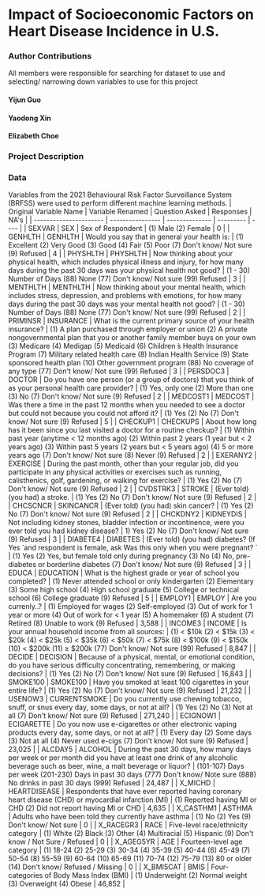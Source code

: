 # Impact of Socioeconomic Factors on Heart Disease Incidence in U.S.

### Author Contributions
All members were responsible for searching for dataset to use and selecting/ narrowing down variables to use for this project 
#### Yijun Guo

#### Yaodong Xin

#### Elizabeth Choe

### Project Description

### Data
Variables from the 2021 Behavioural Risk Factor Surveillance System (BRFSS) were used to perform different machine learning methods.
| Original Variable Name | Variable Renamed | Question Asked | Responses | NA's |
| ---------------------- | ---------------- | -------------- | --------- | ---- |
| SEXVAR | SEX | Sex of Respondent | (1) Male (2) Female | 0 |
| GENHLTH | GENHLTH | Would you say that in general your health is: | (1) Excellent (2) Very Good (3) Good (4) Fair (5) Poor (7) Don't know/ Not sure (9) Refused | 4 |
| PHYSHLTH | PHYSHLTH | Now thinking about your physical health, which includes physical illness and injury, for how many days during the past 30 days was your physical health not good? | (1 - 30) Number of Days (88) None (77) Don't know/ Not sure (99) Refused | 3 |
| MENTHLTH | MENTHLTH | Now thinking about your mental health, which includes stress, depression, and problems with emotions, for how many days during the past 30 days was your mental health not good? | (1 - 30) Number of Days (88) None (77) Don't know/ Not sure (99) Refused | 2 |
| PRIMINSR | INSURANCE | What is the current primary source of your health insurance? | (1) A plan purchased through employer or union (2) A private nongovernmental plan that you or another family member buys on your own (3) Medicare (4) Medigap (5) Medicaid (6) Children ́s Health Insurance Program (7) Military related health care (8) Indian Health Service (9) State sponsored health plan (10) Other government program (88) No coverage of any type (77) Don't know/ Not sure (99) Refused | 3 |
| PERSDOC3 | DOCTOR | Do you have one person (or a group of doctors) that you think of as your personal health care provider? | (1) Yes, only one (2) More than one (3) No (7) Don't know/ Not sure (9) Refused | 2 | 
| MEDCOST1 | MEDCOST | Was there a time in the past 12 months when you needed to see a doctor but could not because you could not afford it? | (1) Yes (2) No (7) Don't know/ Not sure (9) Refused | 5 | 
| CHECKUP1 | CHECKUPS | About how long has it been since you last visited a doctor for a routine checkup? | (1) Within past year (anytime < 12 months ago) (2) Within past 2 years (1 year but < 2 years ago) (3) Within past 5 years (2 years but < 5 years ago) (4) 5 or more years ago (7) Don't know/ Not sure (8) Never (9) Refused | 2 |
| EXERANY2 | EXERCISE | During the past month, other than your regular job, did you participate in any physical activities or exercises such as running, calisthenics, golf, gardening, or walking for exercise? | (1) Yes (2) No (7) Don't know/ Not sure (9) Refused | 2 |
| CVDSTRK3 | STROKE | (Ever told) (you had) a stroke. | (1) Yes (2) No (7) Don't know/ Not sure (9) Refused | 2 | 
| CHCSCNCR | SKINCANCR | (Ever told) (you had) skin cancer? | (1) Yes (2) No (7) Don't know/ Not sure (9) Refused | 2 | 
| CHCKDNY2 | KIDNEYDIS | Not including kidney stones, bladder infection or incontinence, were you ever told you had kidney disease? | 1) Yes (2) No (7) Don't know/ Not sure (9) Refused | 3 | 
| DIABETE4 | DIABETES | (Ever told) (you had) diabetes? (If  ́Yes ́ and respondent is female, ask  ́Was this only when you were pregnant? ́ | (1) Yes (2) Yes, but female told only during pregnancy (3) No (4) No, pre-diabetes or borderline diabetes (7) Don't know/ Not sure (9) Refused | 3 |
| EDUCA | EDUCATION | What is the highest grade or year of school you completed? | (1) Never attended school or only kindergarten (2) Elementary (3) Some high school (4) High school graduate (5) College or technical school (6) College graduate (9) Refused | 5 |
| EMPLOY1 | EMPLOY | Are you currenly..? | (1) Employed for wages (2) Self-employed (3) Out of work for 1 year or more (4) Out of work for < 1 year (5) A homemaker (6) A student (7) Retired (8) Unable to work (9) Refused | 3,588 | 
| INCOME3 | INCOME | Is your annual household income from all sources: | (1) < $10k (2) < $15k (3) < $20k (4) < $25k (5) < $35k (6) < $50k (7) < $75k (8) < $100k (9) < $150k (10) < $200k (11) ≥ $200k (77) Don't know/ Not sure (99) Refused | 8,847 |
| DECIDE | DECISION | Because of a physical, mental, or emotional condition, do you have serious difficulty concentrating, remembering, or making decisions? | (1) Yes (2) No (7) Don't know/ Not sure (9) Refused | 16,843 | 
| SMOKE100 | SMOKE100 | Have you smoked at least 100 cigarettes in your entire life? | (1) Yes (2) No (7) Don't know/ Not sure (9) Refused | 21,232 | 
| USENOW3 | CURRENTSMOKE | Do you currently use chewing tobacco, snuff, or snus every day, some days, or not at all? | (1) Yes (2) No (3) Not at all (7) Don't know/ Not sure (9) Refused | 271,240 | 
| ECIGNOW1 | ECIGARETTE | Do you now use e-cigarettes or other electronic vaping products every day, some days, or not at all? | (1) Every day (2) Some days (3) Not at all (4) Never used e-cigs (7) Don't know/ Not sure (9) Refused | 23,025 | 
| ALCDAY5 | ALCOHOL | During the past 30 days, how many days per week or per month did you have at least one drink of any alcoholic beverage such as beer, wine, a malt beverage or liquor? | (101-107) Days per week (201-230) Days in past 30 days (777) Don't know/ Note sure (888) No drinks in past 30 days (999) Refused | 24,487 |
| X_MICHD | HEARTDISEASE | Respondents that have ever reported having coronary heart disease (CHD) or myocardial infarction (MI) | (1) Reported having MI or CHD (2) Did not report having MI or CHD | 4,635 | 
| X_CASTHM1 | ASTHMA | Adults who have been told they currently have asthma | (1) No (2) Yes (9) Don't know/ Not sure | 0 |
| X_RACEGR3 | RACE | Five-level race/ethnicity category | (1) White (2) Black (3) Other (4) Multiracial (5) Hispanic (9) Don't know / Not Sure / Refused | 0 |
| X_AGEG5YR | AGE | Fourteen-level age category | (1) 18-24 (2) 25-29 (3) 30-34 (4) 35-39 (5) 40-44 (6) 45-49 (7) 50-54 (8) 55-59 (9) 60-64 (10) 65-69 (11) 70-74 (12) 75-79 (13) 80 or older (14) Don't know/ Refused / Missing | 0 |
| X_BMI5CAT | BMIS | Four-categories of Body Mass Index (BMI) | (1) Underweight (2) Normal weight (3) Overweight (4) Obese | 46,852 |
